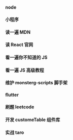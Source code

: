 #### node

#### 小程序

#### 读一遍 MDN

#### 读 React 官网

#### 看一遍你不知道的 JS

#### 看一遍 JS 高级教程

#### 维护 monsterg-scripts 脚手架

#### flutter

#### 刷题 leetcode

#### 开发 customeTable 组件库

#### 实战 taro

<!--
    1、碰到webpack tap undefined问题，因为webpack@4.x.x， 而html-webpack-plugin@5.x.x，两个版本不匹配
    2、碰到fs找不到的问题：webpack.config.js中添加 node: { fs: 'empty' }
 -->
